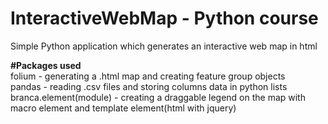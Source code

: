 # InteractiveWebMap - Python course
Simple Python application which generates an interactive web map in html

**#Packages used** <br />
folium - generating a .html map and creating feature group objects <br />
pandas - reading .csv files and storing columns data in python lists<br />
branca.element(module) - creating a draggable legend on the map with macro element and template element(html with jquery) <br />
